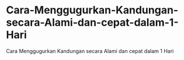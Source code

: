 # Cara-Menggugurkan-Kandungan-secara-Alami-dan-cepat-dalam-1-Hari
Cara Menggugurkan Kandungan secara Alami dan cepat dalam 1 Hari
